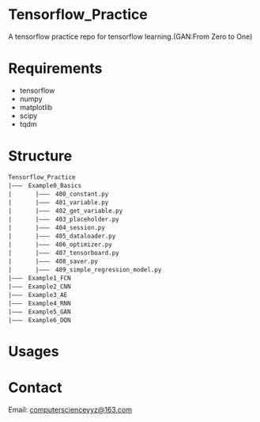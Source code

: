 # Tensorflow_Practice
  A tensorflow practice repo for tensorflow learning.(GAN:From Zero to One)

# Requirements
  - tensorflow
  - numpy
  - matplotlib
  - scipy
  - tqdm

# Structure
```text
Tensorflow_Practice
|———　Example0_Basics
|     　|———　400_constant.py
|     　|———　401_variable.py	   
|     　|———　402_get_variable.py  
|　     |———　403_placeholder.py 
|　     |———　404_session.py
|　     |———　405_dataloader.py  
|  　   |———　406_optimizer.py  
|    　 |———　407_tensorboard.py  
|     　|———　408_saver.py  
|     　|———　409_simple_regression_model.py  
|———　Example1_FCN
|———　Example2_CNN
|———　Example3_AE
|———　Example4_RNN
|———　Example5_GAN
|———　Example6_DQN
```
# Usages

# Contact
  Email: computerscienceyyz@163.com

